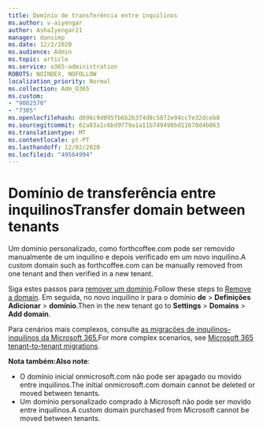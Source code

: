 ```yaml
---
title: Domínio de transferência entre inquilinos
ms.author: v-aiyengar
author: AshaIyengar21
manager: dansimp
ms.date: 12/2/2020
ms.audience: Admin
ms.topic: article
ms.service: o365-administration
ROBOTS: NOINDEX, NOFOLLOW
localization_priority: Normal
ms.collection: Adm_O365
ms.custom:
- "9002570"
- "7305"
ms.openlocfilehash: d696c9d095fb6b2b374d8c5872e94cc7e32dceb8
ms.sourcegitcommit: 62a83a1c6bd9779a1a11b749490bd11670d4b063
ms.translationtype: MT
ms.contentlocale: pt-PT
ms.lasthandoff: 12/02/2020
ms.locfileid: "49564994"
---
```

# <a name="transfer-domain-between-tenants"></a><span data-ttu-id="1c67a-102">Domínio de transferência entre inquilinos</span><span class="sxs-lookup"><span data-stu-id="1c67a-102">Transfer domain between tenants</span></span>

<span data-ttu-id="1c67a-103">Um domínio personalizado, como forthcoffee.com pode ser removido manualmente de um inquilino e depois verificado em um novo inquilino.</span><span class="sxs-lookup"><span data-stu-id="1c67a-103">A custom domain such as forthcoffee.com can be manually removed from one tenant and then verified in a new tenant.</span></span>

<span data-ttu-id="1c67a-104">Siga estes passos para [remover um domínio](https://docs.microsoft.com/microsoft-365/admin/get-help-with-domains/remove-a-domain).</span><span class="sxs-lookup"><span data-stu-id="1c67a-104">Follow these steps to [Remove a domain](https://docs.microsoft.com/microsoft-365/admin/get-help-with-domains/remove-a-domain).</span></span> <span data-ttu-id="1c67a-105">Em seguida, no novo inquilino ir para o domínio **de**  >  **Definições Adicionar**  >  **domínio**.</span><span class="sxs-lookup"><span data-stu-id="1c67a-105">Then in the new tenant go to **Settings** > **Domains** > **Add domain**.</span></span>

<span data-ttu-id="1c67a-106">Para cenários mais complexos, consulte [as migrações de inquilinos-inquilinos da Microsoft 365.](https://docs.microsoft.com/microsoft-365/enterprise/microsoft-365-tenant-to-tenant-migrations)</span><span class="sxs-lookup"><span data-stu-id="1c67a-106">For more complex scenarios, see [Microsoft 365 tenant-to-tenant migrations](https://docs.microsoft.com/microsoft-365/enterprise/microsoft-365-tenant-to-tenant-migrations).</span></span>

<span data-ttu-id="1c67a-107">**Nota também:**</span><span class="sxs-lookup"><span data-stu-id="1c67a-107">**Also note**:</span></span>
- <span data-ttu-id="1c67a-108">O domínio inicial onmicrosoft.com não pode ser apagado ou movido entre inquilinos.</span><span class="sxs-lookup"><span data-stu-id="1c67a-108">The initial onmicrosoft.com domain cannot be deleted or moved between tenants.</span></span>
- <span data-ttu-id="1c67a-109">Um domínio personalizado comprado à Microsoft não pode ser movido entre inquilinos.</span><span class="sxs-lookup"><span data-stu-id="1c67a-109">A custom domain purchased from Microsoft cannot be moved between tenants.</span></span>